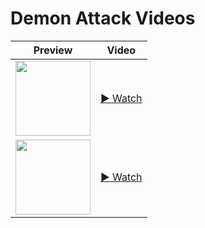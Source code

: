# Demon Attack Videos

| Preview | Video |
|---------|-------|
| <img src="docs/thumb_demonattack_5.png" width="120"/> | <a href="https://github.com/lxmdrgl/CSCI-166/blob/main/demonattack_5.mp4" target="_blank">▶ Watch</a> |
| <img src="docs/thumb_demonattack_200.png" width="120"/> | <a href="https://github.com/lxmdrgl/CSCI-166/blob/main/demonattack_200.mp4" target="_blank">▶ Watch</a> |

